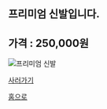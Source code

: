 
프리미엄 신발입니다.
--------------------

## 가격 : 250,000원

![프리미엄 신발](http://www.badmintonmarket.co.kr/data/shopimages/product/049001004001000112.jpg)

[사러가기](http://www.badmintonmarket.co.kr/front/productdetail.php?productcode=049001004001000112&code=049003005000&sort=)

[홈으로](http://leechangyong.github.io)
